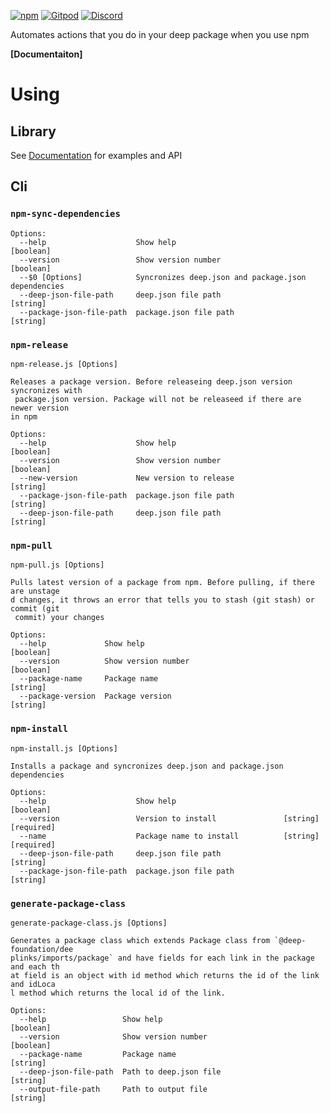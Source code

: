 [![npm](https://img.shields.io/npm/v/@deep-foundation/npm-automation.svg)](https://www.npmjs.com/package/@deep-foundation/npm-automation)
[![Gitpod](https://img.shields.io/badge/Gitpod-ready--to--code-blue?logo=gitpod)](https://gitpod.io/#https://github.com/deep-foundation/npm-automation) 
[![Discord](https://badgen.net/badge/icon/discord?icon=discord&label&color=purple)](https://discord.gg/deep-foundation)

Automates actions that you do in your deep package when you use npm

**[Documentaiton]**

# Using
## Library
See [Documentation] for examples and API

<!-- Do not remove these comments. They are used for automated generation -->
<!-- CLI_HELP_START -->
## Cli

### `npm-sync-dependencies`
```
Options:
  --help                    Show help                                  [boolean]
  --version                 Show version number                        [boolean]
  --$0 [Options]            Syncronizes deep.json and package.json dependencies
  --deep-json-file-path     deep.json file path                         [string]
  --package-json-file-path  package.json file path                      [string]
```

### `npm-release`
```
npm-release.js [Options]

Releases a package version. Before releaseing deep.json version syncronizes with
 package.json version. Package will not be releaseed if there are newer version
in npm

Options:
  --help                    Show help                                  [boolean]
  --version                 Show version number                        [boolean]
  --new-version             New version to release                      [string]
  --package-json-file-path  package.json file path                      [string]
  --deep-json-file-path     deep.json file path                         [string]
```

### `npm-pull`
```
npm-pull.js [Options]

Pulls latest version of a package from npm. Before pulling, if there are unstage
d changes, it throws an error that tells you to stash (git stash) or commit (git
 commit) your changes

Options:
  --help             Show help                                         [boolean]
  --version          Show version number                               [boolean]
  --package-name     Package name                                       [string]
  --package-version  Package version                                    [string]
```

### `npm-install`
```
npm-install.js [Options]

Installs a package and syncronizes deep.json and package.json dependencies

Options:
  --help                    Show help                                  [boolean]
  --version                 Version to install               [string] [required]
  --name                    Package name to install          [string] [required]
  --deep-json-file-path     deep.json file path                         [string]
  --package-json-file-path  package.json file path                      [string]
```

### `generate-package-class`
```
generate-package-class.js [Options]

Generates a package class which extends Package class from `@deep-foundation/dee
plinks/imports/package` and have fields for each link in the package and each th
at field is an object with id method which returns the id of the link and idLoca
l method which returns the local id of the link.

Options:
  --help                 Show help                                     [boolean]
  --version              Show version number                           [boolean]
  --package-name         Package name                                   [string]
  --deep-json-file-path  Path to deep.json file                         [string]
  --output-file-path     Path to output file                            [string]
```
<!-- CLI_HELP_END -->

[Documentation]: https://deep-foundation.github.io/npm-automation/